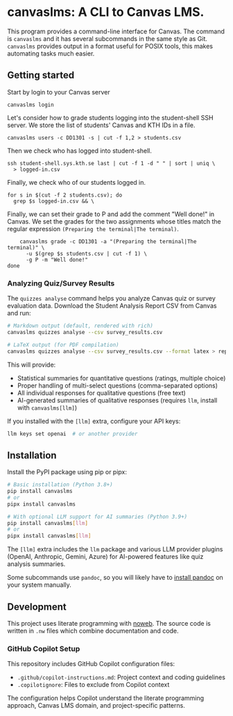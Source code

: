 # canvaslms: A CLI to Canvas LMS.

This program provides a command-line interface for Canvas. The command
is `canvaslms` and it has several subcommands in the same style as Git.
`canvaslms` provides output in a format useful for POSIX tools, this
makes automating tasks much easier.

## Getting started

Start by login to your Canvas server

``` {.text}
canvaslms login
```

Let's consider how to grade students logging into the student-shell SSH
server. We store the list of students' Canvas and KTH IDs in a file.

``` {.text}
canvaslms users -c DD1301 -s | cut -f 1,2 > students.csv
```

Then we check who has logged into student-shell.

``` {.text startFrom="2"}
ssh student-shell.sys.kth.se last | cut -f 1 -d " " | sort | uniq \
  > logged-in.csv
```

Finally, we check who of our students logged in.

``` {.text startFrom="4"}
for s in $(cut -f 2 students.csv); do
  grep $s logged-in.csv && \
```

Finally, we can set their grade to P and add the comment "Well done!" in
Canvas. We set the grades for the two assignments whose titles match the
regular expression `(Preparing the terminal|The terminal)`.

``` {.text startFrom="6"}
    canvaslms grade -c DD1301 -a "(Preparing the terminal|The terminal)" \
      -u $(grep $s students.csv | cut -f 1) \
      -g P -m "Well done!"
done
```

### Analyzing Quiz/Survey Results

The `quizzes analyse` command helps you analyze Canvas quiz or survey evaluation data. 
Download the Student Analysis Report CSV from Canvas and run:

```bash
# Markdown output (default, rendered with rich)
canvaslms quizzes analyse --csv survey_results.csv

# LaTeX output (for PDF compilation)
canvaslms quizzes analyse --csv survey_results.csv --format latex > report.tex
```

This will provide:
- Statistical summaries for quantitative questions (ratings, multiple choice)
- Proper handling of multi-select questions (comma-separated options)
- All individual responses for qualitative questions (free text)
- AI-generated summaries of qualitative responses (requires `llm`, install with `canvaslms[llm]`)

If you installed with the `[llm]` extra, configure your API keys:
```bash
llm keys set openai  # or another provider
```

## Installation

Install the PyPI package using pip or pipx:
```bash
# Basic installation (Python 3.8+)
pip install canvaslms
# or
pipx install canvaslms

# With optional LLM support for AI summaries (Python 3.9+)
pip install canvaslms[llm]
# or
pipx install canvaslms[llm]
```

The `[llm]` extra includes the `llm` package and various LLM provider plugins (OpenAI, Anthropic, Gemini, Azure) for AI-powered features like quiz analysis summaries.

Some subcommands use `pandoc`, so you will likely have to [install 
pandoc][pandoc] on your system manually.

[pandoc]: https://pandoc.org/installing.html

## Development

This project uses literate programming with [noweb](https://www.cs.tufts.edu/~nr/noweb/). 
The source code is written in `.nw` files which combine documentation and code.

### GitHub Copilot Setup

This repository includes GitHub Copilot configuration files:
- `.github/copilot-instructions.md`: Project context and coding guidelines
- `.copilotignore`: Files to exclude from Copilot context

The configuration helps Copilot understand the literate programming approach, 
Canvas LMS domain, and project-specific patterns.
